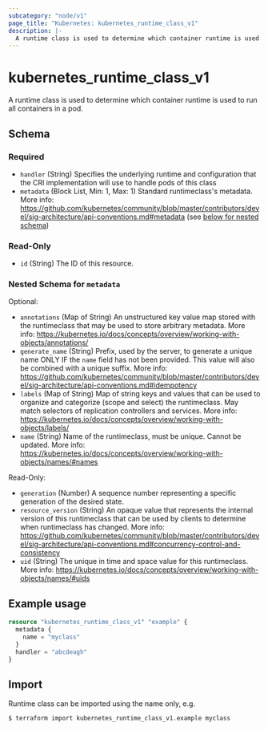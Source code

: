 ```yaml
---
subcategory: "node/v1"
page_title: "Kubernetes: kubernetes_runtime_class_v1"
description: |-
  A runtime class is used to determine which container runtime is used to run all containers in a pod. 
---
```


# kubernetes_runtime_class_v1

A runtime class is used to determine which container runtime is used to run all containers in a pod.

<!-- schema generated by tfplugindocs -->
## Schema

### Required

- `handler` (String) Specifies the underlying runtime and configuration that the CRI implementation will use to handle pods of this class
- `metadata` (Block List, Min: 1, Max: 1) Standard runtimeclass's metadata. More info: https://github.com/kubernetes/community/blob/master/contributors/devel/sig-architecture/api-conventions.md#metadata (see [below for nested schema](#nestedblock--metadata))

### Read-Only

- `id` (String) The ID of this resource.

<a id="nestedblock--metadata"></a>
### Nested Schema for `metadata`

Optional:

- `annotations` (Map of String) An unstructured key value map stored with the runtimeclass that may be used to store arbitrary metadata. More info: https://kubernetes.io/docs/concepts/overview/working-with-objects/annotations/
- `generate_name` (String) Prefix, used by the server, to generate a unique name ONLY IF the `name` field has not been provided. This value will also be combined with a unique suffix. More info: https://github.com/kubernetes/community/blob/master/contributors/devel/sig-architecture/api-conventions.md#idempotency
- `labels` (Map of String) Map of string keys and values that can be used to organize and categorize (scope and select) the runtimeclass. May match selectors of replication controllers and services. More info: https://kubernetes.io/docs/concepts/overview/working-with-objects/labels/
- `name` (String) Name of the runtimeclass, must be unique. Cannot be updated. More info: https://kubernetes.io/docs/concepts/overview/working-with-objects/names/#names

Read-Only:

- `generation` (Number) A sequence number representing a specific generation of the desired state.
- `resource_version` (String) An opaque value that represents the internal version of this runtimeclass that can be used by clients to determine when runtimeclass has changed. More info: https://github.com/kubernetes/community/blob/master/contributors/devel/sig-architecture/api-conventions.md#concurrency-control-and-consistency
- `uid` (String) The unique in time and space value for this runtimeclass. More info: https://kubernetes.io/docs/concepts/overview/working-with-objects/names/#uids




## Example usage

```terraform
resource "kubernetes_runtime_class_v1" "example" {
  metadata {
    name = "myclass"
  }
  handler = "abcdeagh"
}
```

## Import

Runtime class can be imported using the name only, e.g.

```
$ terraform import kubernetes_runtime_class_v1.example myclass
```
